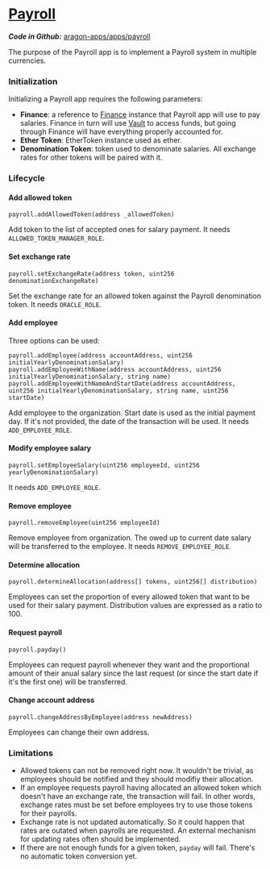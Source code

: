 # [Payroll](https://github.com/aragon/aragon-apps/tree/master/apps/payroll)

_**Code in Github:**_ [aragon-apps/apps/payroll](https://github.com/aragon/aragon-apps/tree/master/apps/payroll)

The purpose of the Payroll app is to implement a Payroll system in multiple currencies.

### Initialization

Initializing a Payroll app requires the following parameters:

- **Finance**: a reference to [Finance](finance.md) instance that Payroll app will use to pay salaries. Finance in turn will use [Vault](vault.md) to access funds, but going through Finance will have everything properly accounted for.
- **Ether Token**: EtherToken instance used as ether.
- **Denomination Token**: token used to denominate salaries. All exchange rates for other tokens will be paired with it.

### Lifecycle

#### Add allowed token
```
payroll.addAllowedToken(address _allowedToken)
```
Add token to the list of accepted ones for salary payment. It needs `ALLOWED_TOKEN_MANAGER_ROLE`.

#### Set exchange rate
```
payroll.setExchangeRate(address token, uint256 denominationExchangeRate)
```
Set the exchange rate for an allowed token against the Payroll denomination token. It needs `ORACLE_ROLE`.

#### Add employee
Three options can be used:
```
payroll.addEmployee(address accountAddress, uint256 initialYearlyDenominationSalary)
payroll.addEmployeeWithName(address accountAddress, uint256 initialYearlyDenominationSalary, string name)
payroll.addEmployeeWithNameAndStartDate(address accountAddress, uint256 initialYearlyDenominationSalary, string name, uint256 startDate)
```
Add employee to the organization. Start date is used as the initial payment day. If it's not provided, the date of the transaction will be used. It needs `ADD_EMPLOYEE_ROLE`.

#### Modify employee salary
```
payroll.setEmployeeSalary(uint256 employeeId, uint256 yearlyDenominationSalary)
```
It needs `ADD_EMPLOYEE_ROLE`.

#### Remove employee
```
payroll.removeEmployee(uint256 employeeId)
```
Remove employee from organization. The owed up to current date salary will be transferred to the employee. It needs `REMOVE_EMPLOYEE_ROLE`.

#### Determine allocation
```
payroll.determineAllocation(address[] tokens, uint256[] distribution)
```
Employees can set the proportion of every allowed token that want to be used for their salary payment. Distribution values are expressed as a ratio to 100.

#### Request payroll
```
payroll.payday()
```
Employees can request payroll whenever they want and the proportional amount of their anual salary since the last request (or since the start date if it's the first one) will be transferred.

#### Change account address
```
payroll.changeAddressByEmployee(address newAddress)
```
Employees can change their own address.

### Limitations

- Allowed tokens can not be removed right now. It wouldn't be trivial, as employees should be notified and they should modifiy their allocation.
- If an employee requests payroll having allocated an allowed token which doesn't have an exchange rate, the transaction will fail. In other words, exchange rates must be set before employees try to use those tokens for their payrolls.
- Exchange rate is not updated automatically. So it could happen that rates are outated when payrolls are requested. An external mechanism for updating rates often should be implemented.
- If there are not enough funds for a given token, `payday` will fail. There's no automatic token conversion yet.

